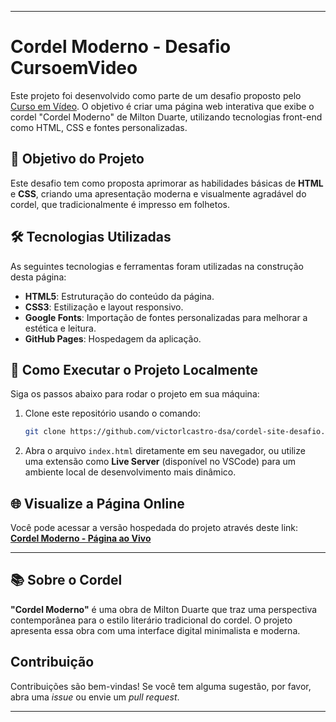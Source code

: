 
---

# Cordel Moderno - Desafio CursoemVideo

Este projeto foi desenvolvido como parte de um desafio proposto pelo [Curso em Vídeo](https://www.cursoemvideo.com). O objetivo é criar uma página web interativa que exibe o cordel "Cordel Moderno" de Milton Duarte, utilizando tecnologias front-end como HTML, CSS e fontes personalizadas.

## 🎯 Objetivo do Projeto

Este desafio tem como proposta aprimorar as habilidades básicas de **HTML** e **CSS**, criando uma apresentação moderna e visualmente agradável do cordel, que tradicionalmente é impresso em folhetos.

## 🛠️ Tecnologias Utilizadas

As seguintes tecnologias e ferramentas foram utilizadas na construção desta página:

- **HTML5**: Estruturação do conteúdo da página.
- **CSS3**: Estilização e layout responsivo.
- **Google Fonts**: Importação de fontes personalizadas para melhorar a estética e leitura.
- **GitHub Pages**: Hospedagem da aplicação.

## 🚀 Como Executar o Projeto Localmente

Siga os passos abaixo para rodar o projeto em sua máquina:

1. Clone este repositório usando o comando:
   ```bash
   git clone https://github.com/victorlcastro-dsa/cordel-site-desafio.git
   ```
2. Abra o arquivo `index.html` diretamente em seu navegador, ou utilize uma extensão como **Live Server** (disponível no VSCode) para um ambiente local de desenvolvimento mais dinâmico.

## 🌐 Visualize a Página Online

Você pode acessar a versão hospedada do projeto através deste link:  
[**Cordel Moderno - Página ao Vivo**](https://victorlcastro-dsa.github.io/cordel-site-desafio/)

---

## 📚 Sobre o Cordel

**"Cordel Moderno"** é uma obra de Milton Duarte que traz uma perspectiva contemporânea para o estilo literário tradicional do cordel. O projeto apresenta essa obra com uma interface digital minimalista e moderna.

## Contribuição

Contribuições são bem-vindas! Se você tem alguma sugestão, por favor, abra uma *issue* ou envie um *pull request*.

---
